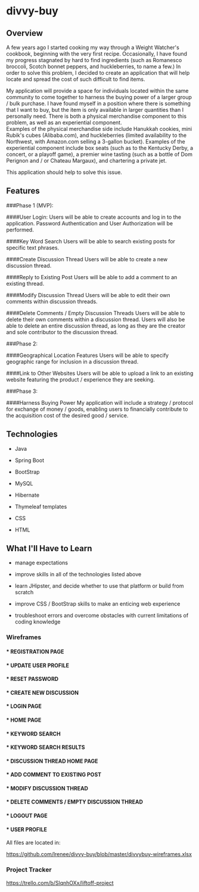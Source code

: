 # divvy-buy

## Overview

A few years ago I started cooking my way through a Weight Watcher's cookbook, beginning 
with the very first recipe.  Occasionally, I have found my progress stagnated by hard 
to find ingredients (such as Romanesco broccoli, Scotch bonnet peppers, and 
huckleberries, to name a few.)  In order to solve this problem, I decided to create an 
application that will help locate and spread the cost of such difficult to find items.

My application will provide a space for individuals located within the same community 
to come together to harness the buying power of a larger group / bulk purchase.  I 
have found myself in a position where there is something that I want to buy, but the 
item is only available in larger quantities than I personally need.  There is both a 
physical merchandise component to this problem, as well as an experiential component.  
Examples of the physical merchandise side include Hanukkah cookies, mini Rubik's 
cubes (Alibaba.com), and huckleberries (limited availability to the Northwest, with 
Amazon.com selling a 3-gallon bucket).  Examples of the experiential component include 
box seats (such as to the Kentucky Derby, a concert, or a playoff game), a premier 
wine tasting (such as a bottle of Dom Perignon and / or Chateau Margaux), and 
chartering a private jet.

This application should help to solve this issue.

## Features

###Phase 1 (MVP):

####User Login:
Users will be able to create accounts and log in to the application.  Password 
Authentication and User Authorization will be performed.

####Key Word Search
Users will be able to search existing posts for specific text phrases.

####Create Discussion Thread
Users will be able to create a new discussion thread.
 
####Reply to Existing Post
Users will be able to add a comment to an existing thread.

####Modify Discussion Thread
Users will be able to edit their own comments within discussion threads.

####Delete Comments / Empty Discussion Threads
Users will be able to delete their own comments within a discussion thread.  Users 
will also be able to delete an entire discussion thread, as long as they are the 
creator and sole contributor to the discussion thread.

###Phase 2:

####Geographical Location Features
Users will be able to specify geographic range for inclusion in a discussion 
thread.

####Link to Other Websites
Users will be able to upload a link to an existing website featuring the 
product / experience they are seeking.

###Phase 3:

####Harness Buying Power
My application will include a strategy / protocol for exchange of money / goods, 
enabling users to financially contribute to the acquisition cost of the desired 
good / service.

## Technologies

- Java

- Spring Boot

- BootStrap

- MySQL

- Hibernate

- Thymeleaf templates

- CSS

- HTML

## What I'll Have to Learn

- manage expectations

- improve skills in all of the technologies listed above

- learn JHipster, and decide whether to use that platform or build from scratch

- improve CSS / BootStrap skills to make an enticing web experience

- troubleshoot errors and overcome obstacles with current limitations of coding knowledge 

### Wireframes

#### * REGISTRATION PAGE
#### * UPDATE USER PROFILE
#### * RESET PASSWORD
#### * CREATE NEW DISCUSSION
#### * LOGIN PAGE
#### * HOME PAGE
#### * KEYWORD SEARCH
#### * KEYWORD SEARCH RESULTS
#### * DISCUSSION THREAD HOME PAGE
#### * ADD COMMENT TO EXISTING POST
#### * MODIFY DISCUSSION THREAD
#### * DELETE COMMENTS / EMPTY DISCUSSION THREAD
#### * LOGOUT PAGE
#### * USER PROFILE

All files are located in:

https://github.com/lrenee/divvy-buy/blob/master/divvybuy-wireframes.xlsx

### Project Tracker

https://trello.com/b/SlqnhOXx/liftoff-project
